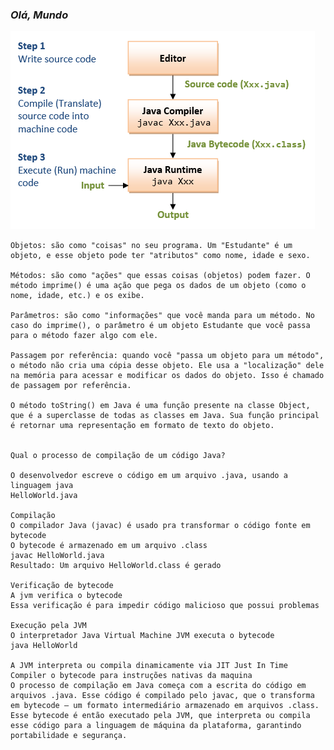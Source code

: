### *Olá, Mundo*

![img.png](img.png)

    Objetos: são como "coisas" no seu programa. Um "Estudante" é um objeto, e esse objeto pode ter "atributos" como nome, idade e sexo.

    Métodos: são como "ações" que essas coisas (objetos) podem fazer. O método imprime() é uma ação que pega os dados de um objeto (como o nome, idade, etc.) e os exibe.

    Parâmetros: são como "informações" que você manda para um método. No caso do imprime(), o parâmetro é um objeto Estudante que você passa para o método fazer algo com ele.

    Passagem por referência: quando você "passa um objeto para um método", o método não cria uma cópia desse objeto. Ele usa a "localização" dele na memória para acessar e modificar os dados do objeto. Isso é chamado de passagem por referência.

    O método toString() em Java é uma função presente na classe Object, que é a superclasse de todas as classes em Java. Sua função principal é retornar uma representação em formato de texto do objeto.


    Qual o processo de compilação de um código Java?

    O desenvolvedor escreve o código em um arquivo .java, usando a linguagem java
    HelloWorld.java

    Compilação
    O compilador Java (javac) é usado pra transformar o código fonte em bytecode
    O bytecode é armazenado em um arquivo .class
    javac HelloWorld.java
    Resultado: Um arquivo HelloWorld.class é gerado

    Verificação de bytecode
    A jvm verifica o bytecode
    Essa verificação é para impedir código malicioso que possui problemas

    Execução pela JVM
    O interpretador Java Virtual Machine JVM executa o bytecode
    java HelloWorld

    A JVM interpreta ou compila dinamicamente via JIT Just In Time Compiler o bytecode para instruções nativas da maquina
    O processo de compilação em Java começa com a escrita do código em arquivos .java. Esse código é compilado pelo javac, que o transforma em bytecode — um formato intermediário armazenado em arquivos .class. Esse bytecode é então executado pela JVM, que interpreta ou compila esse código para a linguagem de máquina da plataforma, garantindo portabilidade e segurança.

